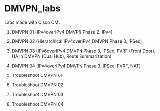# DMVPN_labs
Labs made with Cisco CML

1) DMVPN 01 (IPv4overIPv4 DMVPN Phase 2, IPv4)
2) DMVPN 02 (Hierarchical IPv4overIPv4 DMVPN Phase 3, IPSec)
3) DMVPN 03 (IPv6overIPv4 DMVPN Phase 3, IPSec, FVRF (Front Door), HA in DMVPN (Dual Hub), Route Summarization)
4) DMVPN 04 (IPv4overIPv4 DMVPN Phase 3, IPSec,  FVRF, NAT)

5) Troubleshoot DMVPN 01
6) Troubleshoot DMVPN 02
7) Troubleshoot DMVPN 03
8) Troubleshoot DMVPN 04